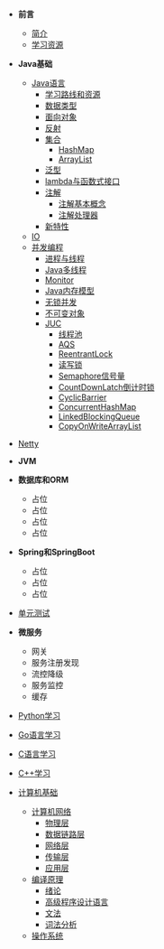 - **前言**
  - [简介](README.md)
  - [学习资源](前言/学习资源.md)
- **Java基础**
  - [Java语言]()
    - [学习路线和资源]()
    - [数据类型]()
    - [面向对象]()
    - [反射]()
    - [集合]()
      - [HashMap]()
      - [ArrayList]()
    - [泛型]()
    - [lambda与函数式接口]()
    - [注解]()
      - [注解基本概念]()
      - [注解处理器]()
    - [新特性]()
  - [IO]()
  - [并发编程]()
    - [进程与线程]()
    - [Java多线程]()
    - [Monitor]()
    - [Java内存模型]()
    - [无锁并发]()
    - [不可变对象]()
    - [JUC]()
      - [线程池]()
      - [AQS]()
      - [ReentrantLock]()
      - [读写锁]()
      - [Semaphore信号量]()
      - [CountDownLatch倒计时锁]()
      - [CyclicBarrier]()
      - [ConcurrentHashMap]()
      - [LinkedBlockingQueue ]()
      - [CopyOnWriteArrayList]()
- [Netty]()
- **JVM**
- **数据库和ORM**
  - 占位
  - 占位
  - 占位
  - 占位
- **Spring和SpringBoot**
  - 占位
  - 占位
  - 占位

- [单元测试]()

- **微服务**
  - 网关
  - 服务注册发现
  - 流控降级
  - 服务监控
  - 缓存

- [Python学习]()
- [Go语言学习]()
- [C语言学习]()
- [C++学习]()
- [计算机基础]()
  - [计算机网络]()
    - [物理层]()
    - [数据链路层]()
    - [网络层]()
    - [传输层]()
    - [应用层]()
  - [编译原理]()
    - [绪论]()
    - [高级程序设计语言]()
    - [文法]()
    - [词法分析]()
  - [操作系统]()
